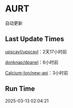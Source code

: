 # AURT

自动更新


## Last Update Times

[upscayl/upscayl](https://github.com/upscayl/upscayl)：2天17小时前

[donknap/dpanel](https://github.com/donknap/dpanel)：6小时前

[Calcium-Ion/new-api](https://github.com/Calcium-Ion/new-api)：3小时前


## Run Time
2025-03-13 02:04:21
